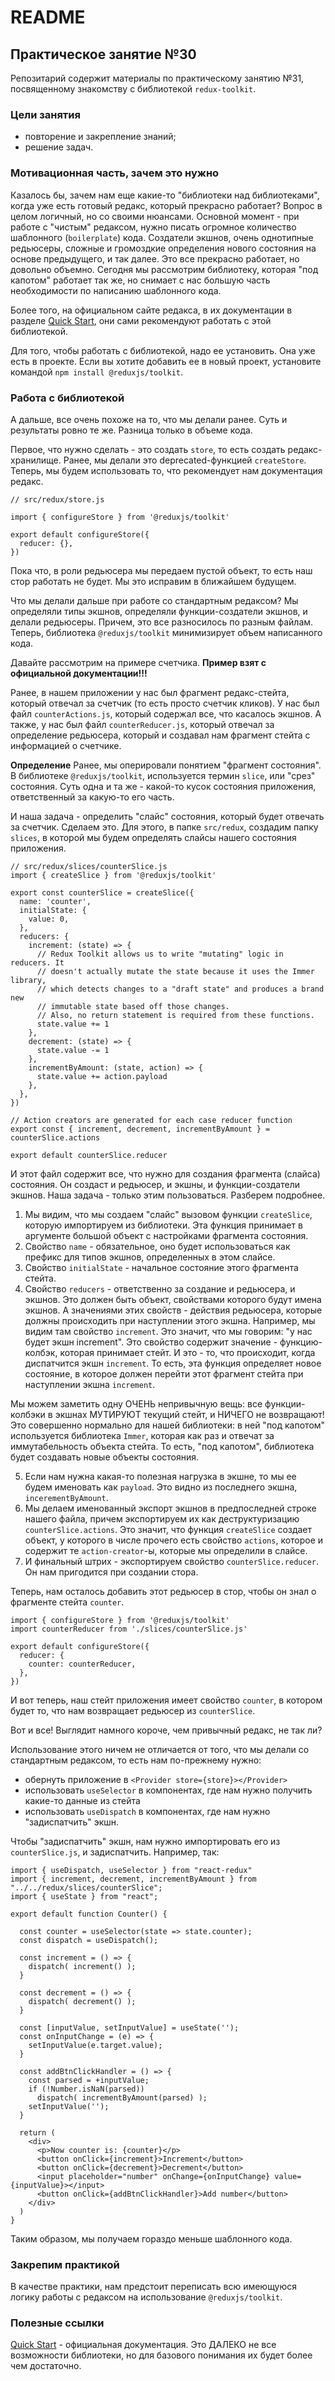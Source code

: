 # README

## Практическое занятие №30

Репозитарий содержит материалы по практическому занятию №31, посвященному знакомству с библиотекой `redux-toolkit`.

### Цели занятия
- повторение и закрепление знаний;
- решение задач.

### Мотивационная часть, зачем это нужно
Казалось бы, зачем нам еще какие-то "библиотеки над библиотеками", когда уже есть готовый редакс, который прекрасно работает? Вопрос в целом логичный, но со своими нюансами. Основной момент - при работе с "чистым" редаксом, нужно писать огромное количество шаблонного (`boilerplate`) кода. Создатели экшнов, очень однотипные редьюсеры, сложные и громоздкие определения нового состояния на основе предыдущего, и так далее. Это все прекрасно работает, но довольно объемно. Сегодня мы рассмотрим библиотеку, которая "под капотом" работает так же, но снимает с нас большую часть необходимости по написанию шаблонного кода.

Более того, на официальном сайте редакса, в их документации в разделе [Quick Start](https://react-redux.js.org/tutorials/quick-start), они сами рекомендуют работать с этой библиотекой.

Для того, чтобы работать с библиотекой, надо ее установить. Она уже есть в проекте. Если вы хотите добавить ее в новый проект, установите командой `npm install @reduxjs/toolkit`.

### Работа с библиотекой
А дальше, все очень похоже на то, что мы делали ранее. Суть и результаты ровно те же. Разница только в объеме кода.

Первое, что нужно сделать - это создать `store`, то есть создать редакс-хранилище. Ранее, мы делали это deprecated-функцией `createStore`. Теперь, мы будем использовать то, что рекомендует нам документация редакс.

```
// src/redux/store.js

import { configureStore } from '@reduxjs/toolkit'

export default configureStore({
  reducer: {},
})
```

Пока что, в роли редьюсера мы передаем пустой объект, то есть наш стор работать не будет. Мы это исправим в ближайшем будущем.

Что мы делали дальше при работе со стандартным редаксом? Мы определяли типы экшнов, определяли функции-создатели экшнов, и делали редьюсеры. Причем, это все разносилось по разным файлам. Теперь, библиотека `@reduxjs/toolkit` минимизирует объем написанного кода.

Давайте рассмотрим на примере счетчика. **Пример взят с официальной документации!!!**

Ранее, в нашем приложении у нас был фрагмент редакс-стейта, который отвечал за счетчик (то есть просто счетчик кликов). У нас был файл `counterActions.js`, который содержал все, что касалось экшнов. А также, у нас был файл `counterReducer.js`, который отвечал за определение редьюсера, который и создавал нам фрагмент стейта с информацией о счетчике.

**Определение** Ранее, мы оперировали понятием "фрагмент состояния". В библиотеке `@reduxjs/toolkit`, используется термин `slice`, или "срез" состояния. Суть одна и та же - какой-то кусок состояния приложения, ответственный за какую-то его часть.

И наша задача - определить "слайс" состояния, который будет отвечать за счетчик. Сделаем это. Для этого, в папке `src/redux`, создадим папку `slices`, в которой мы будем определять слайсы нашего состояния приложения.

```
// src/redux/slices/counterSlice.js
import { createSlice } from '@reduxjs/toolkit'

export const counterSlice = createSlice({
  name: 'counter',
  initialState: {
    value: 0,
  },
  reducers: {
    increment: (state) => {
      // Redux Toolkit allows us to write "mutating" logic in reducers. It
      // doesn't actually mutate the state because it uses the Immer library,
      // which detects changes to a "draft state" and produces a brand new
      // immutable state based off those changes.
      // Also, no return statement is required from these functions.
      state.value += 1
    },
    decrement: (state) => {
      state.value -= 1
    },
    incrementByAmount: (state, action) => {
      state.value += action.payload
    },
  },
})

// Action creators are generated for each case reducer function
export const { increment, decrement, incrementByAmount } = counterSlice.actions

export default counterSlice.reducer
```

И этот файл содержит все, что нужно для создания фрагмента (слайса) состояния. Он создаст и редьюсер, и экшны, и функции-создатели экшнов. Наша задача - только этим пользоваться. Разберем подробнее.

1. Мы видим, что мы создаем "слайс" вызовом функции `createSlice`, которую импортируем из библиотеки. Эта функция принимает в аргументе большой объект с настройками фрагмента состояния.
2. Свойство `name` - обязательное, оно будет использоваться как префикс для типов экшнов, определенных в этом слайсе.
3. Свойство `initialState` - начальное состояние этого фрагмента стейта.
4. Свойство `reducers` - ответственно за создание и редьюсера, и экшнов. Это должен быть объект, свойствами которого будут имена экшнов. А значениями этих свойств - действия редьюсера, которые должны происходить при наступлении этого экшна. Например, мы видим там свойство `increment`. Это значит, что мы говорим: "у нас будет экшн increment". Это свойство содержит значение - функцию-колбэк, которая принимает стейт. И это - то, что происходит, когда диспатчится экшн `increment`. То есть, эта функция определяет новое состояние, в которое должен перейти этот фрагмент стейта при наступлении экшна `increment`.

Мы можем заметить одну ОЧЕНЬ непривычную вещь: все функции-колбэки в экшнах МУТИРУЮТ текущий стейт, и НИЧЕГО не возвращают! Это совершенно нормально для нашей библиотеки: в ней "под капотом" используется библиотека `Immer`, которая как раз и отвечат за иммутабельность объекта стейта. То есть, "под капотом", библиотека будет создавать новые объекты состояния.

5. Если нам нужна какая-то полезная нагрузка в экшне, то мы ее будем именовать как `payload`. Это видно из последнего экшна, `incerementByAmount`.
6. Мы делаем именованный экспорт экшнов в предпоследней строке нашего файла, причем экспортируем их как деструктуризацию `counterSlice.actions`. Это значит, что функция `createSlice` создает объект, у которого в числе прочего есть свойство `actions`, которое и содержит те `action-creator`-ы, которые мы определили в слайсе.
7. И финальный штрих - экспортируем свойство `counterSlice.reducer`. Он нам пригодится при создании стора.

Теперь, нам осталось добавить этот редьюсер в стор, чтобы он знал о фрагменте стейта `counter`.

```
import { configureStore } from '@reduxjs/toolkit'
import counterReducer from './slices/counterSlice.js'

export default configureStore({
  reducer: {
    counter: counterReducer,
  },
})
```

И вот теперь, наш стейт приложения имеет свойство `counter`, в котором будет то, что нам возвращает редьюсер из `counterSlice`.

Вот и все! Выглядит намного короче, чем привычный редакс, не так ли?

Использование этого ничем не отличается от того, что мы делали со стандартным редаксом, то есть нам по-прежнему нужно:
 - обернуть приложение в `<Provider store={store}></Provider>`
 - использовать `useSelector` в компонентах, где нам нужно получить какие-то данные из стейта
 - использовать `useDispatch` в компонентах, где нам нужно "задиспатчить" экшн.

Чтобы "задиспатчить" экшн, нам нужно импортировать его из `counterSlice.js`, и задиспатчить. Например, так:
```
import { useDispatch, useSelector } from "react-redux"
import { increment, decrement, incrementByAmount } from "../../redux/slices/counterSlice";
import { useState } from "react";

export default function Counter() {

  const counter = useSelector(state => state.counter);
  const dispatch = useDispatch();

  const increment = () => {
    dispatch( increment() );
  }

  const decrement = () => {
    dispatch( decrement() );
  }

  const [inputValue, setInputValue] = useState('');
  const onInputChange = (e) => {
    setInputValue(e.target.value);
  }

  const addBtnClickHandler = () => {
    const parsed = +inputValue;
    if (!Number.isNaN(parsed))
      dispatch( incrementByAmount(parsed) );
    setInputValue('');
  }

  return (
    <div>
      <p>Now counter is: {counter}</p>
      <button onClick={increment}>Increment</button>
      <button onClick={decrement}>Decrement</button>
      <input placeholder="number" onChange={onInputChange} value={inputValue}></input>
      <button onClick={addBtnClickHandler}>Add number</button>
    </div>
  )
}
```

Таким образом, мы получаем гораздо меньше шаблонного кода.

### Закрепим практикой
В качестве практики, нам предстоит переписать всю имеющуюся логику работы с редаксом на использование `@reduxjs/toolkit`.

### Полезные ссылки
[Quick Start](https://react-redux.js.org/tutorials/quick-start) - официальная документация. Это ДАЛЕКО не все возможности библиотеки, но для базового понимания их будет более чем достаточно.